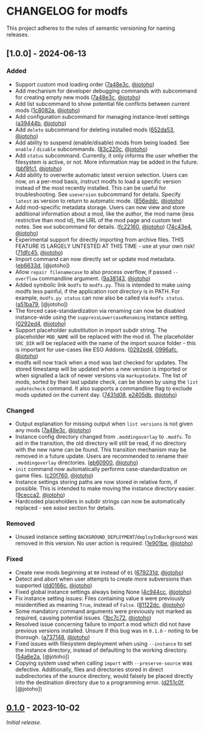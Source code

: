 <!--
Copyright header:

SPDX-License-Identifier: CC-BY-SA-4.0
SPDX-FileCopyrightText: 2023-2024 Jonas Tobias Hopusch <git@jotoho.de>
-->

# CHANGELOG for modfs

<!--
Changelog rules:

Please attempt to follow the guidelines set by the "Keep a Changelog"
public specification.

Keep a Changelog: https://keepachangelog.com/en/1.1.0/
-->

This project adheres to the rules of semantic versioning for naming releases.

## [1.0.0] - 2024-06-13

### Added

- Support custom mod loading order
  ([7a48e3c](https://github.com/jotoho/modfs/commit/7a48e3c401b0c0952a49b03982faec0428d93f2c),
  [@jotoho](https://github.com/jotoho))
- Add mechanism for developer debugging commands with subcommand for creating empty new mods
  ([7a48e3c](https://github.com/jotoho/modfs/commit/7a48e3c401b0c0952a49b03982faec0428d93f2c),
  [@jotoho](https://github.com/jotoho))
- Add list subcommand to show potential file conflicts between current mods
  ([1c8082a](https://github.com/jotoho/modfs/commit/1c8082ac5f6c2a2f7f27fd1d8c52e2239bdae363),
  [@jotoho](https://github.com/jotoho))
- Add configuration subcommand for managing instance-level settings
  ([a39444b](https://github.com/jotoho/modfs/commit/a39444b1527d7e63e01574cb122bbf8cf6a4aa37),
  [@jotoho](https://github.com/jotoho))
- Add `delete` subcommand for deleting installed mods
  ([652da53](https://github.com/jotoho/modfs/commit/652da53a930388218464ced374dd7f0caa535b00),
  [@jotoho](https://github.com/jotoho))
- Add ability to suspend (enable/disable) mods from being loaded.
  See `enable` / `disable` subcommands.
  ([83c220c](https://github.com/jotoho/modfs/commit/83c220ce939f6cd19ef7b63aa896bb60d3f1f8e1),
  [@jotoho](https://github.com/jotoho))
- Add `status` subcommand.
  Currently, it only informs the user whether the filesystem is active, or not.
  More information may be added in the future.
  ([bbf8fc1](https://github.com/jotoho/modfs/commit/bbf8fc104d03cd764c603d902de2877849cc8b8e),
  [@jotoho](https://github.com/jotoho))
- Add ability to overwrite automatic latest version selection.
  Users can now, on a per-mod basis, instruct modfs to load a specific version instead of the most
  recently installed. This can be useful for troubleshooting.
  See `useversion` subcommand for details. Specify `latest` as version to return to automatic mode.
  ([856eddc](https://github.com/jotoho/modfs/commit/856eddc681bfd5829c2fd0ed4f8aa032c4b551e8),
  [@jotoho](https://github.com/jotoho))
- Add mod-specific metadata storage.
  Users can now view and store additional information about a mod, like the author,
  the mod name (less restrictive than mod id), the URL of the mod page and custom text notes.
  See `mod` subcommand for details.
  ([fc22160](https://github.com/jotoho/modfs/commit/fc22160c06d0e3b4ccc3410d28b848c12faa5c94),
  [@jotoho](https://github.com/jotoho))
  ([74c43e4](https://github.com/jotoho/modfs/commit/74c43e4188a285461c35ffe450bc019807f7d183),
  [@jotoho](https://github.com/jotoho))
- Experimental support for directly importing from archive files.
  THIS FEATURE IS LARGELY UNTESTED AT THIS TIME - use at your own risk!
  ([71dfc45](https://github.com/jotoho/modfs/commit/71dfc45cc018fc9539c0dc702497fe835ce85be7),
  [@jotoho](https://github.com/jotoho))
- Import command can now directly set or update mod metadata.
  ([eb6633d](https://github.com/jotoho/modfs/commit/eb6633d28e432c4160cfed1bb112d6dcdf3fc57d),
  [@jotoho])
- Allow `repair filenamecase` to also process overflow, if passed `--overflow` commandline argument.
  ([9a38143](https://github.com/jotoho/modfs/commit/9a38143c8d99f07e1658cc6de62b12d045624cb8),
  [@jotoho](https://github.com/jotoho))
- Added symbolic link `m̀odfs` to `modfs.py`.
  This is intended to make using modfs less painful, if the application root directory is in PATH.
  For example, `m̀odfs.py status` can now also be called via `m̀odfs status`.
  ([a51ba79](https://github.com/jotoho/modfs/commit/a51ba79cd942a5d6fec412524f20950fe8bcdf7f),
  [@jotoho])
- The forced case-standardization via renaming can now be disabled instance-wide using
  the `suppressLowercaseRenaming` instance setting.
  ([0292ed4](https://github.com/jotoho/modfs/commit/0292ed409889fc6813844ad24cc10de61df358ea),
  [@jotoho](https://github.com/jotoho))
- Support placeholder substitution in import subdir string.
  The placeholder `MOD_NAME` will be replaced with the mod id.
  The placeholder `SRC_DIR` will be replaced with the name of the import source folder - this is
  important for use-cases like ESO Addons.
  ([0292ed4](https://github.com/jotoho/modfs/commit/0292ed409889fc6813844ad24cc10de61df358ea),
   [0996afc](https://github.com/jotoho/modfs/commit/0996afce3c1770a1046f046bf75d33252529c1dc),
   [@jotoho](https://github.com/jotoho))
- modfs will now track when a mod was last checked for updates.
  The stored timestamp will be updated when a new version is imported or when signalled a lack of
  newer versions via `markuptodate`.
  The list of mods, sorted by their last update check, can be shown by using the `list updatecheck`
  command. It also supports a commandline flag to exclude mods updated on the current day.
  ([7431d08](https://github.com/jotoho/modfs/commit/7431d081119ebc689dc35f605d459d68a72c1f33),
  [e2405db](https://github.com/jotoho/modfs/commit/e2405db7cc34195c8295abf3f8f270ee2412fbab),
  [@jotoho](https://github.com/jotoho))

### Changed

- Output explanation for missing output when `list versions` is not given any mods
  ([7a48e3c](https://github.com/jotoho/modfs/commit/7a48e3c401b0c0952a49b03982faec0428d93f2c),
  [@jotoho](https://github.com/jotoho))
- Instance config directory changed from `.moddingoverlay` to `.modfs`.
  To aid in the transition, the old directory will still be read, if no directory with the new name
  can be found.
  This transition mechanism may be removed in a future update. Users are recommended to rename their
  `.moddingoverlay` directories.
  ([eb60900](https://github.com/jotoho/modfs/commit/eb60900d11ad2dd27a6c223b61359ea8af7129a9),
  [@jotoho](https://github.com/jotoho))
- `init` command now automatically performs case-standardization on game files.
  ([c20f760](https://github.com/jotoho/modfs/commit/c20f76074ad9f334a20ee0a234a536267aa0a744),
  [@jotoho](https://github.com/jotoho))
- Instance settings storing paths are now stored in relative form, if possible.
  This is intended to make moving the instance directory easier.
  ([9cecca2](https://github.com/jotoho/modfs/commit/9cecca2d0073c8d6c1f7780d153ed48c05f7fc7e),
  [@jotoho](https://github.com/jotoho))
- Hardcoded placeholders in subdir strings can now be automatically replaced - see `Added` section
  for details.

### Removed

- Unused instance setting `BACKGROUND_DEPLOYMENT`/`deployInBackground` was removed in this version.
  No user action is required.
  ([1e901be](https://github.com/jotoho/modfs/commit/1e901be1e39eb5114b3a4843422880b88e9800d2),
  [@jotoho](https://github.com/jotoho))

### Fixed

- Create new mods beginning at `00` instead of `01`
  ([679231d](https://github.com/jotoho/modfs/commit/679231d5d6aa2880338418c910f6dcfcc3f240e4),
  [@jotoho](https://github.com/jotoho))
- Detect and abort when user attempts to create more subversions than supported
  ([dd0166c](https://github.com/jotoho/modfs/commit/dd0166c4e8c90389aa0c22efd03478a795455d94),
  [@jotoho](https://github.com/jotoho))
- Fixed global instance settings always being None
  ([4c944cc](https://github.com/jotoho/modfs/commit/4c944cc22b6587ee22e23422bdd4a83ea200bef1),
  [@jotoho](https://github.com/jotoho))
- Fix instance setting issues:
  Files containing value `0` were previously misidentified as meaning `True`, instead of `False`.
  ([81122dc](https://github.com/jotoho/modfs/commit/81122dcfaf5c29a7af0cab1699fa33c8f6ec42d9),
  [@jotoho](https://github.com/jotoho))
- Some mandatory command arguments were previously not marked as required, causing potential issues.
  ([1bc7c72](https://github.com/jotoho/modfs/commit/1bc7c720ae4848a5bfa3e4184569cae3f414170a),
  [@jotoho](https://github.com/jotoho))
- Resolved issue concerning failure to import a mod which did not have previous versions installed.
  Unsure if this bug was in `0.1.0` - noting to be thorough.
  ([a737148](https://github.com/jotoho/modfs/commit/a73714876ccf5858cca894d16a692e23821bb632),
  [@jotoho](https://github.com/jotoho))
- Fixed issues with filesystem deployment when using `--instance` to set the instance directory,
  instead of defaulting to the working directory.
  ([54a6e2a](https://github.com/jotoho/modfs/commit/54a6e2aa1479d6d388cd81d09b1db08fc290c8f1),
  [@jotoho])
- Copying system used when calling `ìmport` with `--preserve-source` was defective.
  Additionally, files and directories stored in direct subdirectories of the source directory,
  would falsely be placed directly into the destination directory due to a programming error.
  ([d251c0f](https://github.com/jotoho/modfs/commit/d251c0fa755ebe17cd4fd8865f158fd4a16f4545),
  [@jotoho])

## [0.1.0] - 2023-10-02

_Initial release._

[0.1.0]: https://github.com/jotoho/tes-moddingoverlay/releases/tag/0.1.0

